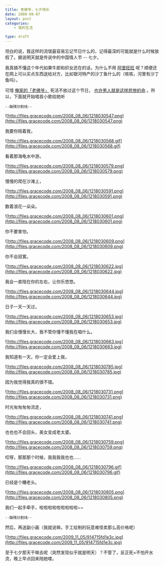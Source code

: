 ```yaml
---
title: 老佛爷，七夕快乐
date: 2008-08-07
layout: post
categories:
    - 我的生活

type: draft
---
```


坦白的说，我这样的流氓最容易忘记节日什么的，记得最深的可能就是什么时候放假了。据说明天就是传说中的中国情人节 -- 七夕。

我真搞不懂这个年代如果牛郎和织女还在的话，为什么不用 [阿里旺旺](http://www.taobao.com/wangwang/) 呢？顺便还在网上可以买点东西送给对方，比如银河特产的沙丁鱼什么的（咳咳，河里有沙丁鱼吗）。

可惜 [俺家的「老佛爷」](http://www.yiyitoo.com/) 死活不放过这个节日， [也许男人就是这样悲惨的命](http://www.yiyitoo.com/archives/673) 。所以，下面就开始唱首小歌给她听

`--脑残分割线--`

![http://files.gracecode.com/2008_08_06/1218030547.png](http://files.gracecode.com/2008_08_06/1218030547.png)

我要你陪着我，

![http://files.gracecode.com/2008_08_06/1218030568.gif](http://files.gracecode.com/2008_08_06/1218030568.gif)

看着那海龟水中游。

![http://files.gracecode.com/2008_08_06/1218030579.png](http://files.gracecode.com/2008_08_06/1218030579.png)

慢慢的爬在沙滩上，

![http://files.gracecode.com/2008_08_06/1218030591.png](http://files.gracecode.com/2008_08_06/1218030591.png)

数着浪花一朵朵。

![http://files.gracecode.com/2008_08_06/1218030601.png](http://files.gracecode.com/2008_08_06/1218030601.png)

你不要害怕，

![http://files.gracecode.com/2008_08_06/1218030609.png](http://files.gracecode.com/2008_08_06/1218030609.png)

你不会寂寞。

![http://files.gracecode.com/2008_08_06/1218030622.jpg](http://files.gracecode.com/2008_08_06/1218030622.jpg)

我会一直陪在你的左右，让你乐悠悠。

![http://files.gracecode.com/2008_08_06/1218030644.jpg](http://files.gracecode.com/2008_08_06/1218030644.jpg)

日子一天一天过，

![http://files.gracecode.com/2008_08_06/1218030653.jpg](http://files.gracecode.com/2008_08_06/1218030653.jpg)

我们会慢慢长大，我不管你懂不懂我在唱什么。

![http://files.gracecode.com/2008_08_06/1218030663.jpg](http://files.gracecode.com/2008_08_06/1218030663.jpg)

我知道有一天，你一定会爱上我，

![http://files.gracecode.com/2008_08_06/1218030785.jpg](http://files.gracecode.com/2008_08_06/1218030785.jpg)

因为我觉得我真的很不错。

![http://files.gracecode.com/2008_08_06/1218030731.png](http://files.gracecode.com/2008_08_06/1218030731.png)

时光匆匆匆匆流走，

![http://files.gracecode.com/2008_08_06/1218030741.png](http://files.gracecode.com/2008_08_06/1218030741.png)

也也也不会回头，美女变成老太婆。

![http://files.gracecode.com/2008_08_06/1218030759.png](http://files.gracecode.com/2008_08_06/1218030759.png)

哎呀，那那那个时候，我我我我也也……

![http://files.gracecode.com/2008_08_06/1218030796.gif](http://files.gracecode.com/2008_08_06/1218030796.gif)

已经是个糟老头。

![http://files.gracecode.com/2008_08_06/1218030805.png](http://files.gracecode.com/2008_08_06/1218030805.png)

我们一起手牵手，啦啦啦啦啦啦啦啦啦~~

`--脑残分割线--`

然后，再送副小画（我就说嘛，手工绘制的玩意难怪卖那么高价格呢）

![http://files.gracecode.com/2009_11_05/914715fd1e3c.jpg](http://files.gracecode.com/2009_11_05/914715fd1e3c.jpg)

至于七夕那天干嘛去呢（突然发现似乎就是明天）？不管了，反正死×不怕开水烫，晚上早点回来陪她喽。
